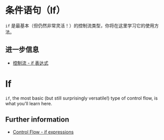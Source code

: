 # 条件语句（If）

`if` 是最基本（但仍然非常灵活！）的控制流类型，你将在这里学习它的使用方法。

## 进一步信息

- [控制流 - if 表达式](https://doc.rust-lang.org/book/ch03-05-control-flow.html#if-expressions)

# If

`if`, the most basic (but still surprisingly versatile!) type of control flow, is what you'll learn here.

## Further information

- [Control Flow - if expressions](https://doc.rust-lang.org/book/ch03-05-control-flow.html#if-expressions)
